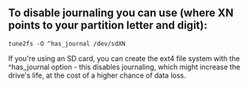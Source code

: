 ## To disable journaling you can use (where XN points to your partition letter and digit):
```
tune2fs -O ^has_journal /dev/sdXN
```
If you're using an SD card, you can create the ext4 file system with the ^has_journal option - this disables journaling, which might increase the drive's life, at the cost of a higher chance of data loss.

